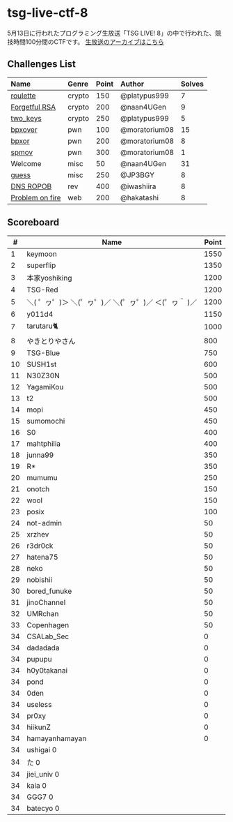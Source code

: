 # tsg-live-ctf-8

5月13日に行われたプログラミング生放送「TSG LIVE! 8」の中で行われた、競技時間100分間のCTFです。
[生放送のアーカイブはこちら](https://youtu.be/um_iK9lxDrE)

## Challenges List

**Name**|**Genre**|**Point**|**Author**|**Solves**
:------|:------|:------|:------|:------
[roulette](crypto/roulette)|crypto|150|@platypus999|7
[Forgetful RSA](crypto/forgetful_rsa)|crypto|200|@naan4UGen|9
[two_keys](crypto/two_keys)|crypto|250|@platypus999|5
[bpxover](pwn/bpxover)|pwn|100|@moratorium08|15
[bpxor](pwn/bpxor)|pwn|200|@moratorium08|8
[spmov](pwn/spmov)|pwn|300|@moratorium08|1
Welcome|misc|50|@naan4UGen|31
[guess](misc/guess)|misc|250|@JP3BGY|8
[DNS ROPOB](rev)|rev|400|@iwashiira|8
[Problem on fire](web/challenge_on_fire)|web|200|@hakatashi|8

## Scoreboard

| #  | Name            | Point |
|----|-----------------|------|
|1	 |keymoon	|1550
|2	 |superflip	|1350
|3	 |本家yoshiking	|1200
|4	 |TSG-Red	|1200
|5	 |＼( ゜ヮ゜)＞ ＼(゜ヮ゜)／ ＼(゜ヮ゜)／ ＜(゜ヮ＾ )／	|1200
|6	 |y011d4	|1150
|7	 |tarutaru🐈	|1000
|8	 |やきとりやさん	|800
|9	 |TSG-Blue	|750
|10	 |SUSH1st	|600
|11	 |N30Z30N	|500
|12	 |YagamiKou	|500
|13	 |t2	|500
|14	 |mopi	|450
|15	 |sumomochi	|450
|16	 |S0	|400
|17	 |mahtphilia |400
|18	 |junna99	|350
|19	 |R*	|350
|20	 |mumumu	|250
|21	 |onotch	|150
|22	 |wool	|150
|23	 |posix	|100
|24	 |not-admin	|50
|25	 |xrzhev	|50
|26	 |r3dr0ck	|50
|27	 |hatena75	|50
|28	 |neko	|50
|29	 |nobishii	|50
|30	 |bored_funuke	|50
|31	 |jinoChannel	|50
|32	 |UMRchan	|50
|33	 |Copenhagen	|50
|34	 |CSALab_Sec	|0
|34	 |dadadada	|0
|34	 |pupupu	|0
|34	 |h0y0takanai	|0
|34	 |pond	|0
|34	 |0den	|0
|34	 |useless	|0
|34	 |pr0xy	|0
|34	 |hiikunZ	|0
|34	 |hamayanhamayan	|0
|34	 |ushigai	0
|34	 |た	0
|34	 |jiei_univ	0
|34	 |kaia	0
|34	 |GGG7	0
|34	 |batecyo	0
